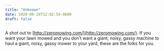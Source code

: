 ```yaml
---
title: "Unknown"
date: 2020-06-26T12:02:59-0600
draft: false
---
```


A shot out to [http://zeromowing.com/](http://zeromowing.com/). If you want your lawn mowed and you don’t want a giant, noisy, gassy machine to haul a giant, noisy, gassy mower to your yard, these are the folks for you.
